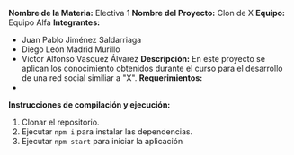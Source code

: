**Nombre de la Materia:** Electiva 1
**Nombre del Proyecto:** Clon de X
**Equipo:** Equipo Alfa
**Integrantes:**
* Juan Pablo Jiménez Saldarriaga
* Diego León Madrid Murillo
* Víctor Alfonso Vasquez Álvarez
**Descripción:**
En este proyecto se aplican los conocimiento obtenidos durante el curso para el desarrollo
de una red social similiar a "X".
**Requerimientos:**
* 
**Instrucciones de compilación y ejecución:**
1. Clonar el repositorio.
2. Ejecutar `npm i` para instalar las dependencias.
3. Ejecutar `npm start` para iniciar la aplicación
